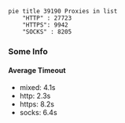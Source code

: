 
```mermaid
pie title 39190 Proxies in list
    "HTTP" : 27723
    "HTTPS": 9942
    "SOCKS" : 8205
```

### Some Info
#### Average Timeout

- mixed: 4.1s
- http: 2.3s
- https: 8.2s
- socks: 6.4s